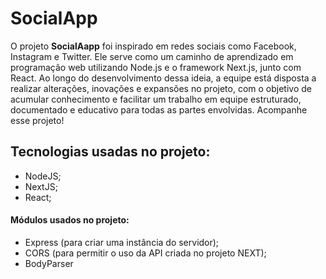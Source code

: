 # SocialApp

O projeto **SocialAapp** foi inspirado em redes sociais como Facebook, Instagram e Twitter. Ele serve como um caminho de aprendizado em programação web utilizando Node.js e o framework Next.js, junto com React. Ao longo do desenvolvimento dessa ideia, a equipe está disposta a realizar alterações, inovações e expansões no projeto, com o objetivo de acumular conhecimento e facilitar um trabalho em equipe estruturado, documentado e educativo para todas as partes envolvidas. Acompanhe esse projeto!

## Tecnologias usadas no projeto:
  + NodeJS;
  + NextJS;
  + React;

#### Módulos usados no projeto:
  + Express (para criar uma instância do servidor);
  + CORS (para permitir o uso da API criada no projeto NEXT);
  + BodyParser
